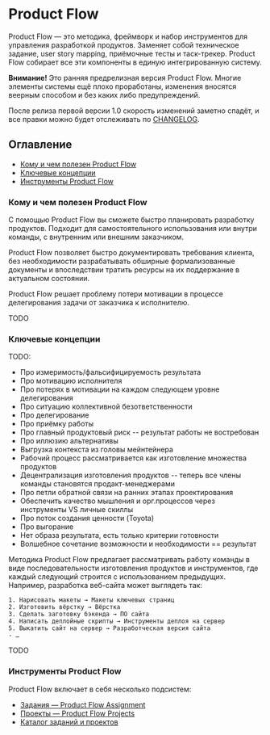 # Product Flow

Product Flow — это методика, фреймворк и набор инструментов для управления разработкой продуктов. Заменяет собой техническое задание, user story mapping, приёмочные тесты и таск-трекер. Product Flow собирает все эти компоненты в единую интегрированную систему.

**Внимание!** Это ранняя предрелизная версия Product Flow. Многие элементы системы ещё плохо проработаны, изменения вносятся веерным способом и без каких либо предупреждений.

После релиза первой версии 1.0 скорость изменений заметно спадёт, и все правки можно будет отслеживать по [CHANGELOG](./CHANGELOG.md).


## Оглавление

- [Кому и чем полезен Product Flow](#motivation)
- [Ключевые концепции](#key-conceptions)
- [Инструменты Product Flow](#product-flow-tools)


<a name="motivation"></a>
### Кому и чем полезен Product Flow

С помощью Product Flow вы сможете быстро планировать разработку продуктов. Подходит для самостоятельного использования или внутри команды, с внутренним или внешним заказчиком.

Product Flow позволяет быстро документировать требования клиента, без необходимости разрабатывать обширные формализованные документы и впоследствии тратить ресурсы на их поддержание в актуальном состоянии.

Product Flow решает проблему потери мотивации в процессе делегирования задачи от заказчика к исполнителю.

TODO


<a name="key-conceptions"></a>
### Ключевые концепции

TODO:

- Про измеримость/фальсифицируемость результата
- Про мотивацию исполнителя
- Про потерях в мотивации на каждом следующем уровне делегирования
- Про ситуацию коллективной безответственности
- Про делегирование
- Про приёмку работы
- Про главный продуктовый риск -- результат работы не востребован
- Про иллюзию альтернативы
- Выгрузка контекста из головы мейнтейнера
- Рабочий процесс рассматривается как изготовление множества продуктов
- Децентрализация изготовления продуктов -- теперь все члены команды становятся продакт-менеджерами
- Про петли обратной связи на ранних этапах проектирования
- Обеспечить качество мышления и орг.процессов через инструменты VS личные скиллы
- Про поток создания ценности (Toyota)
- Про выгорание
- Нет образа результата, есть только критерии готовности
- Волшебное сочетание возможности и необходимости == результат

Методика Product Flow предлагает рассматривать работу команды в виде последовательности изготовления продуктов и инструментов, где каждый следующий строится с использованием предыдущих. Например, разработка веб-сайта может выглядеть так:

```
1. Нарисовать макеты → Макеты ключевых страниц
2. Изготовить вёрстку → Вёрстка
3. Сделать заготовку бэкенда → ПО сайта
4. Написать деплойные скрипты → Инструменты деплоя на сервер
5. Выкатить сайт на сервер → Разработческая версия сайта
- …
```

TODO

<a name="product-flow-tools"></a>
### Инструменты Product Flow

Product Flow включает в себя несколько подсистем:

- [Задания — Product Flow Assignment](assignment)
- [Проекты — Product Flow Projects](projects)
- [Каталог заданий и проектов](catalog)
